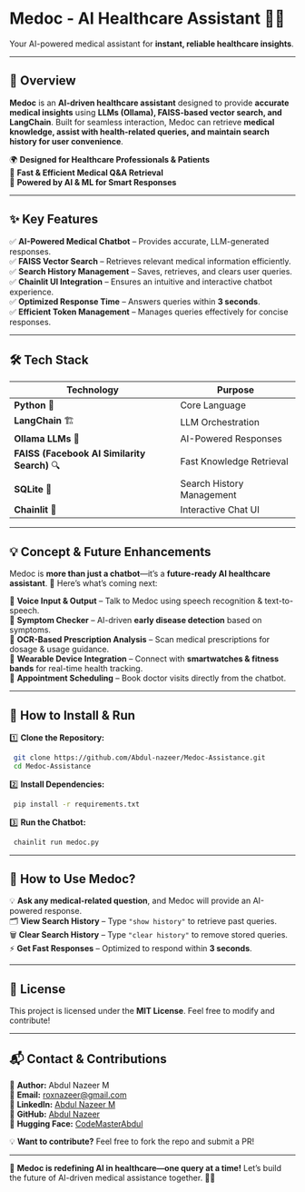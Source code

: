# **Medoc - AI Healthcare Assistant 🤖💉**
Your AI-powered medical assistant for **instant, reliable healthcare insights**.  
 

---

## **🌟 Overview**  
**Medoc** is an **AI-driven healthcare assistant** designed to provide **accurate medical insights** using **LLMs (Ollama), FAISS-based vector search, and LangChain**. Built for seamless interaction, Medoc can retrieve **medical knowledge, assist with health-related queries, and maintain search history for user convenience**.  

🌍 **Designed for Healthcare Professionals & Patients**  
🚀 **Fast & Efficient Medical Q&A Retrieval**  
🧠 **Powered by AI & ML for Smart Responses**  

---

## **✨ Key Features**  

✅ **AI-Powered Medical Chatbot** – Provides accurate, LLM-generated responses.  
✅ **FAISS Vector Search** – Retrieves relevant medical information efficiently.  
✅ **Search History Management** – Saves, retrieves, and clears user queries.  
✅ **Chainlit UI Integration** – Ensures an intuitive and interactive chatbot experience.  
✅ **Optimized Response Time** – Answers queries within **3 seconds**.  
✅ **Efficient Token Management** – Manages queries effectively for concise responses.  

---

## **🛠 Tech Stack**  

| Technology | Purpose |
|------------|---------|
| **Python** 🐍 | Core Language |
| **LangChain** 🏗️ | LLM Orchestration |
| **Ollama LLMs** 🧠 | AI-Powered Responses |
| **FAISS (Facebook AI Similarity Search)** 🔍 | Fast Knowledge Retrieval |
| **SQLite** 💾 | Search History Management |
| **Chainlit** 🎨 | Interactive Chat UI |

---

## **💡 Concept & Future Enhancements**  

Medoc is **more than just a chatbot**—it’s a **future-ready AI healthcare assistant**. 🚀 Here’s what’s coming next:  

🔹 **Voice Input & Output** – Talk to Medoc using speech recognition & text-to-speech.  
🔹 **Symptom Checker** – AI-driven **early disease detection** based on symptoms.  
🔹 **OCR-Based Prescription Analysis** – Scan medical prescriptions for dosage & usage guidance.  
🔹 **Wearable Device Integration** – Connect with **smartwatches & fitness bands** for real-time health tracking.  
🔹 **Appointment Scheduling** – Book doctor visits directly from the chatbot.  

---

## **📌 How to Install & Run**  

1️⃣ **Clone the Repository:**  
```bash
 git clone https://github.com/Abdul-nazeer/Medoc-Assistance.git
 cd Medoc-Assistance
```

2️⃣ **Install Dependencies:**  
```bash
 pip install -r requirements.txt
```

3️⃣ **Run the Chatbot:**  
```bash
 chainlit run medoc.py
```

---

## **💬 How to Use Medoc?**  

💡 **Ask any medical-related question**, and Medoc will provide an AI-powered response.  
🗂️ **View Search History** – Type `"show history"` to retrieve past queries.  
🗑️ **Clear Search History** – Type `"clear history"` to remove stored queries.  
⚡ **Get Fast Responses** – Optimized to respond within **3 seconds**.  

---

## **📜 License**  
This project is licensed under the **MIT License**. Feel free to modify and contribute!  

---

## **📬 Contact & Contributions**  
👤 **Author:** Abdul Nazeer M  
📧 **Email:** roxnazeer@gmail.com  
🔗 **LinkedIn:** [Abdul Nazeer M](https://www.linkedin.com/in/abdul-nazeer-m-ba4111253)  
🐍 **GitHub:** [Abdul Nazeer](https://github.com/Abdul-nazeer)  
🤗 **Hugging Face:** [CodeMasterAbdul](https://huggingface.co/CodeMasterAbdul)  

💡 **Want to contribute?** Feel free to fork the repo and submit a PR!  

---

🚀 **Medoc is redefining AI in healthcare—one query at a time!** Let’s build the future of AI-driven medical assistance together. 💉🤖  
